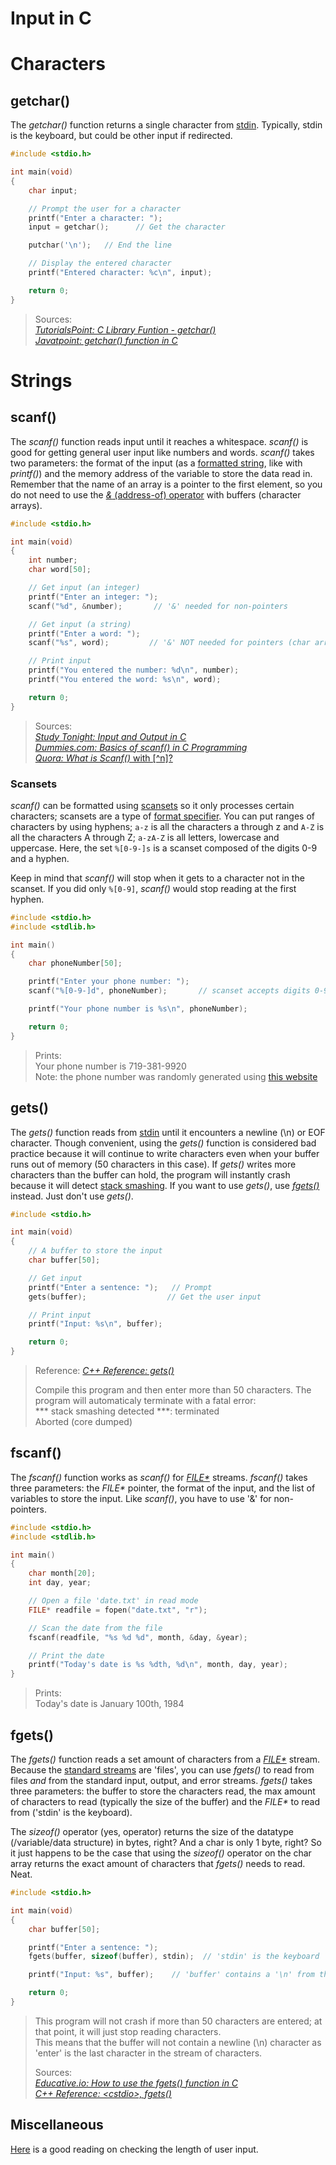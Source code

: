 # Input in C

# Characters

## getchar()
The _getchar()_ function returns a single character from [stdin](https://en.wikipedia.org/wiki/Standard_streams#Standard_input_(stdin)). Typically, stdin is the keyboard,
but could be other input if redirected.
```C
#include <stdio.h>

int main(void)
{
    char input;

    // Prompt the user for a character
    printf("Enter a character: ");
    input = getchar();      // Get the character

    putchar('\n');   // End the line

    // Display the entered character
    printf("Entered character: %c\n", input);

    return 0;
}
```
> Sources: <br />
> [_TutorialsPoint: C Library Funtion - getchar()_](https://www.tutorialspoint.com/c_standard_library/c_function_getchar.htm) <br />
> [_Javatpoint: getchar() function in C_](https://www.javatpoint.com/getchar-function-in-c) <br />

# Strings

## scanf()
The _scanf()_ function reads input until it reaches a whitespace. _scanf()_ is good for getting general user input like numbers and words. _scanf()_ takes two parameters:
the format of the input (as a [formatted string](https://github.com/EthanC2/Notes-and-Writeups/blob/main/C/Input%20and%20Output/Formatting%20Input%20and%20Output.md), like with _printf()_) and the memory address of the variable to store the data read in. Remember that the name of an array is a pointer to the first element, so you do not need to
use the [_&_ (address-of) operator](https://www.educba.com/address-operator-in-c/) with buffers (character arrays). <br />

```C
#include <stdio.h>

int main(void)
{
    int number;
    char word[50];

    // Get input (an integer)
    printf("Enter an integer: ");
    scanf("%d", &number);       // '&' needed for non-pointers

    // Get input (a string)
    printf("Enter a word: ");
    scanf("%s", word);         // '&' NOT needed for pointers (char arrays)

    // Print input
    printf("You entered the number: %d\n", number);
    printf("You entered the word: %s\n", word);

    return 0;
}
```
> Sources: <br />
> [_Study Tonight: Input and Output in C_](https://www.studytonight.com/c/c-input-output-function.php) <br />
> [_Dummies.com: Basics of scanf() in C Programming_](https://www.dummies.com/programming/c/basics-of-the-scanf-function-in-c-programming/) <br />
> [_Quora: What is Scanf()_ with \[^n\]?](https://www.quora.com/What-is-scanf-n) <br />

### Scansets
_scanf()_ can be formatted using [scansets](https://www.geeksforgeeks.org/scansets-in-c/) so it only processes certain characters; scansets are a type of [format specifier](https://github.com/EthanC2/Notes-and-Writeups/blob/main/C/Input%20and%20Output/Formatting%20Input%20and%20Output.md).
You can put ranges of characters by using hyphens; `a-z` is all the characters a through z and `A-Z` is all the characters A through Z; `a-zA-Z` is all letters, lowercase and 
uppercase. Here, the set `%[0-9-]s` is a scanset composed of the digits 0-9 and a hyphen. <br />

Keep in mind that _scanf()_ will stop when it gets to a character not in the scanset. If you did only `%[0-9]`, _scanf()_ would stop reading at the first hyphen.
```C
#include <stdio.h>
#include <stdlib.h>

int main()
{
    char phoneNumber[50];

    printf("Enter your phone number: ");
    scanf("%[0-9-]d", phoneNumber);       // scanset accepts digits 0-9 and hyphens

    printf("Your phone number is %s\n", phoneNumber);

    return 0;
}
```
> Prints: <br />
> Your phone number is 719-381-9920 <br />
> Note: the phone number was randomly generated using [this website](https://www.randomphonenumbers.com/) <br />

## gets()
The _gets()_ function reads from [stdin](https://en.wikipedia.org/wiki/Standard_streams#Standard_input_(stdin)) until it encounters a newline (\n) or EOF character.
Though convenient, using the _gets()_ function is considered bad practice because it will continue to write characters even when your buffer runs out of memory 
(50 characters in this case). If _gets()_ writes more characters than the buffer can hold, the program will instantly crash because it will detect 
[stack smashing](https://stackoverflow.com/questions/40416516/what-is-stack-smashing-c). If you want to use _gets()_, use [_fgets()_](https://github.com/EthanC2/Notes-and-Writeups/blob/main/C/Input%20and%20Output/Input.md#fgets) instead. Just don't use _gets()_.
```C
#include <stdio.h>

int main(void)
{
    // A buffer to store the input
    char buffer[50];

    // Get input
    printf("Enter a sentence: ");   // Prompt
    gets(buffer);                  // Get the user input

    // Print input
    printf("Input: %s\n", buffer);

    return 0;
}
```
> Reference: [_C++ Reference: gets()_](https://www.cplusplus.com/reference/cstdio/gets/) <br />
> 
> Compile this program and then enter more than 50 characters. The program will automaticaly terminate with a fatal error: <br /> 
> \*\*\* stack smashing detected \*\*\*: terminated <br />
> Aborted (core dumped) <br />

## fscanf()
The _fscanf()_ function works as _scanf()_ for [_FILE*_](https://www.geeksforgeeks.org/data-type-file-c/) streams. _fscanf()_ takes three parameters: the _FILE\*_ pointer,
the format of the input, and the list of variables to store the input. Like _scanf()_, you have to use '&' for non-pointers.

```C
#include <stdio.h>
#include <stdlib.h>

int main()
{
    char month[20];
    int day, year;

    // Open a file 'date.txt' in read mode
    FILE* readfile = fopen("date.txt", "r");

    // Scan the date from the file
    fscanf(readfile, "%s %d %d", month, &day, &year);

    // Print the date
    printf("Today's date is %s %dth, %d\n", month, day, year);
}
```
> Prints: <br />
> Today's date is January 100th, 1984 <br />

## fgets()
The _fgets()_ function reads a set amount of characters from a [_FILE*_](https://www.geeksforgeeks.org/data-type-file-c/) stream. Because the [standard streams](https://www.gnu.org/software/libc/manual/html_node/Standard-Streams.html) are 'files', you can use _fgets()_ to read from files _and_ from the standard input, output, and error streams. _fgets()_ takes three parameters: the buffer to store the characters read, the max amount of characters to read (typically the size of the buffer) and the 
_FILE*_ to read from ('stdin' is the keyboard).

The _sizeof()_ operator (yes, operator) returns the size of the datatype (/variable/data structure) in bytes, right? And a char is only 1 byte, right? So it just happens
to be the case that using the _sizeof()_ operator on the char array returns the exact amount of characters that _fgets()_ needs to read. Neat.
```C
#include <stdio.h>

int main(void)
{
    char buffer[50];

    printf("Enter a sentence: ");
    fgets(buffer, sizeof(buffer), stdin);  // 'stdin' is the keyboard

    printf("Input: %s", buffer);    // 'buffer' contains a '\n' from the user hitting enter

    return 0;
}
```
> This program will not crash if more than 50 characters are entered; at that point, it will just stop reading characters. <br />
>  This means that the buffer will not contain a newline (\n) character as 'enter' is the last character in the stream of characters. <br />
>
> Sources: <br />
> [_Educative.io: How to use the fgets() function in C_](https://www.educative.io/edpresso/how-to-use-the-fgets-function-in-c) <br />
> [_C++ Reference: \<cstdio\>, fgets()_](https://www.cplusplus.com/reference/cstdio/fgets/) <br />

## Miscellaneous
[Here](https://stackoverflow.com/questions/7880141/how-do-i-check-length-of-user-input-in-c) is a good reading on checking the length of user input.
